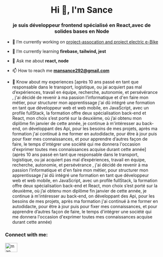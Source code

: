 <h1 align="center">Hi 👋, I'm Sance</h1>
<h3 align="center">je suis développeur frontend spécialisé en React,avec de solides bases en Node</h3>

- 🔭 I’m currently working on [project-assocation and project electric e-Bike](https://github.com/san292/l-enfant-trouv-)

- 🌱 I’m currently learning **firebase, tailwind, jest**

- 💬 Ask me about **react, node**

- 📫 How to reach me **mansance292@gmail.com**

- 📄 Know about my experiences [après 10 ans passé en tant que responsable dans le transport, logistique, ou jai acquiert pas mal d’expériences, travail en équipe, recherche, autonomie, et persévérance , j'ai décidé de revenir à ma passion l’informatique et d'en faire mon métier, pour structurer mon apprentissage j'ai dû intégré une formation en tant que développeur web et web mobile, en JavaScript, avec un profile fullStack, la formation offre deux spécialisation back-end et React, mon choix s’est porté sur la deuxième, où j’ai obtenu mon diplôme fin janvier de cette année, je continue à m'intéresser au back-end, on développant des Api, pour les besoins de mes projets, après ma formation j'ai continué à me former en autodidacte, pour être à jour puis pour fixer mes connaissances, et pour apprendre d’autres façon de faire, le temps d'intégrer une société qui me donnera l'occasion d'exprimer toutes mes connaissances acquise durant cette année](après 10 ans passé en tant que responsable dans le transport, logistique, ou jai acquiert pas mal d’expériences, travail en équipe, recherche, autonomie, et persévérance , j'ai décidé de revenir à ma passion l’informatique et d'en faire mon métier, pour structurer mon apprentissage j'ai dû intégré une formation en tant que développeur web et web mobile, en JavaScript, avec un profile fullStack, la formation offre deux spécialisation back-end et React, mon choix s’est porté sur la deuxième, où j’ai obtenu mon diplôme fin janvier de cette année, je continue à m'intéresser au back-end, on développant des Api, pour les besoins de mes projets, après ma formation j'ai continué à me former en autodidacte, pour être à jour puis pour fixer mes connaissances, et pour apprendre d’autres façon de faire, le temps d'intégrer une société qui me donnera l'occasion d'exprimer toutes mes connaissances acquise durant cette année)

<h3 align="left">Connect with me:</h3>
<p align="left">
<a href="https://linkedin.com/in/man sance" target="blank"><img align="center" src="https://raw.githubusercontent.com/rahuldkjain/github-profile-readme-generator/master/src/images/icons/Social/linked-in-alt.svg" alt="man sance" height="30" width="40" /></a>
</p>

<!-- <h3 align="left">Languages and Tools:</h3>
<p align="left"> <a href="https://aws.amazon.com" target="_blank" rel="noreferrer"> <img src="https://raw.githubusercontent.com/devicons/devicon/master/icons/amazonwebservices/amazonwebservices-original-wordmark.svg" alt="aws" width="40" height="40"/> </a> <a href="https://www.w3schools.com/css/" target="_blank" rel="noreferrer"> <img src="https://raw.githubusercontent.com/devicons/devicon/master/icons/css3/css3-original-wordmark.svg" alt="css3" width="40" height="40"/> </a> <a href="https://www.electronjs.org" target="_blank" rel="noreferrer"> <img src="https://raw.githubusercontent.com/devicons/devicon/master/icons/electron/electron-original.svg" alt="electron" width="40" height="40"/> </a> <a href="https://expressjs.com" target="_blank" rel="noreferrer"> <img src="https://raw.githubusercontent.com/devicons/devicon/master/icons/express/express-original-wordmark.svg" alt="express" width="40" height="40"/> </a> <a href="https://firebase.google.com/" target="_blank" rel="noreferrer"> <img src="https://www.vectorlogo.zone/logos/firebase/firebase-icon.svg" alt="firebase" width="40" height="40"/> </a> <a href="https://git-scm.com/" target="_blank" rel="noreferrer"> <img src="https://www.vectorlogo.zone/logos/git-scm/git-scm-icon.svg" alt="git" width="40" height="40"/> </a> <a href="https://heroku.com" target="_blank" rel="noreferrer"> <img src="https://www.vectorlogo.zone/logos/heroku/heroku-icon.svg" alt="heroku" width="40" height="40"/> </a> <a href="https://www.w3.org/html/" target="_blank" rel="noreferrer"> <img src="https://raw.githubusercontent.com/devicons/devicon/master/icons/html5/html5-original-wordmark.svg" alt="html5" width="40" height="40"/> </a> <a href="https://developer.mozilla.org/en-US/docs/Web/JavaScript" target="_blank" rel="noreferrer"> <img src="https://raw.githubusercontent.com/devicons/devicon/master/icons/javascript/javascript-original.svg" alt="javascript" width="40" height="40"/> </a> <a href="https://jestjs.io" target="_blank" rel="noreferrer"> <img src="https://www.vectorlogo.zone/logos/jestjsio/jestjsio-icon.svg" alt="jest" width="40" height="40"/> </a> <a href="https://www.linux.org/" target="_blank" rel="noreferrer"> <img src="https://raw.githubusercontent.com/devicons/devicon/master/icons/linux/linux-original.svg" alt="linux" width="40" height="40"/> </a> <a href="https://materializecss.com/" target="_blank" rel="noreferrer"> <img src="https://raw.githubusercontent.com/prplx/svg-logos/5585531d45d294869c4eaab4d7cf2e9c167710a9/svg/materialize.svg" alt="materialize" width="40" height="40"/> </a> <a href="https://www.mongodb.com/" target="_blank" rel="noreferrer"> <img src="https://raw.githubusercontent.com/devicons/devicon/master/icons/mongodb/mongodb-original-wordmark.svg" alt="mongodb" width="40" height="40"/> </a> <a href="https://nodejs.org" target="_blank" rel="noreferrer"> <img src="https://raw.githubusercontent.com/devicons/devicon/master/icons/nodejs/nodejs-original-wordmark.svg" alt="nodejs" width="40" height="40"/> </a> <a href="https://www.postgresql.org" target="_blank" rel="noreferrer"> <img src="https://raw.githubusercontent.com/devicons/devicon/master/icons/postgresql/postgresql-original-wordmark.svg" alt="postgresql" width="40" height="40"/> </a> <a href="https://postman.com" target="_blank" rel="noreferrer"> <img src="https://www.vectorlogo.zone/logos/getpostman/getpostman-icon.svg" alt="postman" width="40" height="40"/> </a> <a href="https://reactjs.org/" target="_blank" rel="noreferrer"> <img src="https://raw.githubusercontent.com/devicons/devicon/master/icons/react/react-original-wordmark.svg" alt="react" width="40" height="40"/> </a> <a href="https://redux.js.org" target="_blank" rel="noreferrer"> <img src="https://raw.githubusercontent.com/devicons/devicon/master/icons/redux/redux-original.svg" alt="redux" width="40" height="40"/> </a> <a href="https://sass-lang.com" target="_blank" rel="noreferrer"> <img src="https://raw.githubusercontent.com/devicons/devicon/master/icons/sass/sass-original.svg" alt="sass" width="40" height="40"/> </a> </p>

 -->


